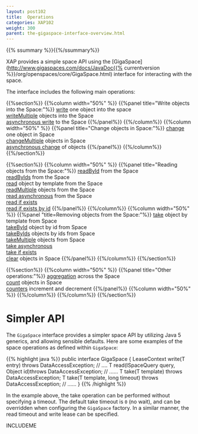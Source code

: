 ```yaml
---
layout: post102
title:  Operations
categories: XAP102
weight: 300
parent: the-gigaspace-interface-overview.html
---
```



{{% ssummary %}}{{%/ssummary%}}


XAP provides a simple space API using the [GigaSpace](http://www.gigaspaces.com/docs/JavaDoc{{% currentversion %}}/org/openspaces/core/GigaSpace.html) interface for interacting with the space.


The interface includes the following main operations:

{{%section%}}
{{%column width="50%" %}}
{{%panel title="Write objects into the Space:"%}}
[write](#write) one object into the space<br>
[writeMultiple](#writeMultiple) objects into the Space<br>
[asynchronous write](#asynchronousWrite) to the Space
{{%/panel%}}
{{%/column%}}
{{%column width="50%" %}}
{{%panel title="Change objects in Space:"%}}
[change](#change) one object in Space<br>
		  [changeMultiple](./change-api.html) objects in Space <br>
[asynchronous change](./change-api.html) of objects
{{%/panel%}}
{{%/column%}}
{{%/section%}}


{{%section%}}
{{%column width="50%" %}}
{{%panel title="Reading objects from the Space:"%}}
[readById](#read) from the Space<br>
[readByIds](#readMultiple) from the Space<br>
[read](#read) object by template from the Space<br>
[readMultiple](#readMultiple) objects from the Space <br>
[read asynchronous](#asynchronousRead) from the Space <br>
[read if exists](#readIfExists) <br>
[read if exists by id](#readIfExists)
{{%/panel%}}
{{%/column%}}
{{%column width="50%" %}}
{{%panel "title=Removing objects from the Space:"%}}
[take](#take) object by template from Space<br>
[takeById](#take) object by id from Space<br>
[takeByIds](#takeMultiple) objects by ids from Space<br>
[takeMultiple](#takeMultiple) objects from Space <br>
[take asynchronous](#asynchronousTake)<br>
[take if exists](#takeIfExists)<br>
[clear](#clear) objects in Space
{{%/panel%}}
{{%/column%}}
{{%/section%}}

{{%section%}}
{{%column width="50%" %}}
{{%panel title="Other operations:"%}}
[aggregation](#aggregators)  across the Space<br>
[count](#count) objects in Space<br>
[counters](#counters) increment and decrement
{{%/panel%}}
{{%column width="50%" %}}
{{%/column%}}
{{%/column%}}
{{%/section%}}



# Simpler API

The `GigaSpace` interface provides a simpler space API by utilizing Java 5 generics, and allowing sensible defaults. Here are some examples of the space operations as defined within `GigaSpace`:

{{% highlight java %}}
public interface GigaSpace {
    <T> LeaseContext<T> write(T entry) throws DataAccessException;
    // ....
    <T> T read(ISpaceQuery<T> query, Object id)throws DataAccessException;
    // ......
    <T> T take(T template) throws DataAccessException;
    <T> T take(T template, long timeout) throws DataAccessException;
    // ......
}
{{% /highlight %}}

In the example above, the take operation can be performed without specifying a timeout. The default take timeout is `0` (no wait), and can be overridden when configuring the `GigaSpace` factory. In a similar manner, the read timeout and write lease can be specified.


INCLUDEME

